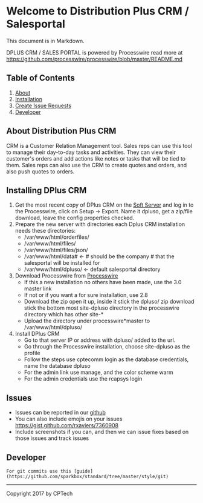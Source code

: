 # Welcome to Distribution Plus CRM / Salesportal

This document is in Markdown.

DPLUS CRM / SALES PORTAL is powered by Processwire read more at
https://github.com/processwire/processwire/blob/master/README.md


## Table of Contents

1. [About](#about-distribution-plus-crm)
2. [Installation](#installing-dplus-crm)
3. [Create Issue Requests](#issues)
4. [Developer](#developer)


## About Distribution Plus CRM

CRM is a Customer Relation Management tool. Sales reps can use this tool
to manage their day-to-day tasks and activities. They can view their customer's
orders and add actions like notes or tasks that will be tied to them. Sales reps can
also use the CRM to create quotes and orders, and also push quotes to orders.


## Installing DPlus CRM
1. Get the most recent copy of DPlus CRM on the [Soft Server](http://192.168.1.2/dpluso/)
and log in to the Processwire, click on Setup -> Export. Name it dpluso, get a zip/file download, leave the config properties checked.
2. Prepare the new server with directories each Dplus CRM installation needs these directories:
    * /var/www/html/orderfiles/
    * /var/www/html/files/
    * /var/www/html/files/json/
    * /var/www/html/data#  <- # should be the company # that the salesportal will be installed for
    * /var/www/html/dpluso/ <- default salesportal directory
3. Download Processwire from [Processwire](https://processwire.com/download/)
    * If this a new installation no others have been made, use the 3.0 master link
    * If not or if you want a for sure installation, use 2.8
    * Download the zip open it up, inside it stick the dpluso/ zip download stick the bottom most site-dpluso directory in the processwire directory which has other site-*
    * Upload the directory under processwire*master to /var/www/html/dpluso/
4. Install DPlus CRM
    * Go to that server IP or address with dpluso/ added to the url.
    * Go through the Processwire installation, choose site-dpluso as the profile
    * Follow the steps use cptecomm login as the database credentials, name the database dpluso
    * For the admin link use manage, and the color scheme warm
    * For the admin credentials use the rcapsys login

## Issues
* Issues can be reported in our [github](https://github.com/cptechinc/soft-crm/issues)
* You can also include emojis on your issues https://gist.github.com/rxaviers/7360908
* Include screenshots if you can, and then we can issue fixes based on those issues and track issues

## Developer
    For git commits use this [guide](https://github.com/sparkbox/standard/tree/master/style/git)





------

Copyright 2017 by CPTech
